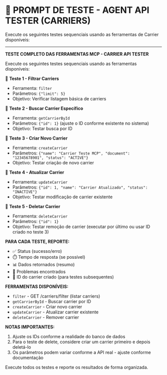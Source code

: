 # 🚀 PROMPT DE TESTE - AGENT API TESTER (CARRIERS)

Execute os seguintes testes sequenciais usando as ferramentas de Carrier disponíveis:

---

**TESTE COMPLETO DAS FERRAMENTAS MCP - CARRIER API TESTER**

Execute os seguintes testes sequenciais usando as ferramentas disponíveis:

🔹 **Teste 1 - Filtrar Carriers**
- Ferramenta: `filter`
- Parâmetros: `{"limit": 5}`
- Objetivo: Verificar listagem básica de carriers

🔹 **Teste 2 - Buscar Carrier Específico**  
- Ferramenta: `getCarrierById`
- Parâmetros: `{"id": 1}` (ajuste o ID conforme existente no sistema)
- Objetivo: Testar busca por ID

🔹 **Teste 3 - Criar Novo Carrier**
- Ferramenta: `createCarrier`
- Parâmetros: `{"name": "Carrier Teste MCP", "document": "12345678901", "status": "ACTIVE"}`
- Objetivo: Testar criação de novo carrier

🔹 **Teste 4 - Atualizar Carrier**
- Ferramenta: `updateCarrier`
- Parâmetros: `{"id": 1, "name": "Carrier Atualizado", "status": "INACTIVE"}`
- Objetivo: Testar modificação de carrier existente

🔹 **Teste 5 - Deletar Carrier**
- Ferramenta: `deleteCarrier`
- Parâmetros: `{"id": 1}`
- Objetivo: Testar remoção de carrier (executar por último ou usar ID criado no teste 3)

**PARA CADA TESTE, REPORTE:**
- ✅ Status (sucesso/erro)
- ⏱️ Tempo de resposta (se possível)
- 📊 Dados retornados (resumo)
- 🔧 Problemas encontrados
- 📝 ID do carrier criado (para testes subsequentes)

**FERRAMENTAS DISPONÍVEIS:**
- `filter` - GET /carriers/filter (listar carriers)
- `getCarrierById` - Buscar carrier por ID
- `createCarrier` - Criar novo carrier
- `updateCarrier` - Atualizar carrier existente
- `deleteCarrier` - Remover carrier

**NOTAS IMPORTANTES:**
1. Ajuste os IDs conforme a realidade do banco de dados
2. Para o teste de delete, considere criar um carrier primeiro e depois deletá-lo
3. Os parâmetros podem variar conforme a API real - ajuste conforme documentação

Execute todos os testes e reporte os resultados de forma organizada.